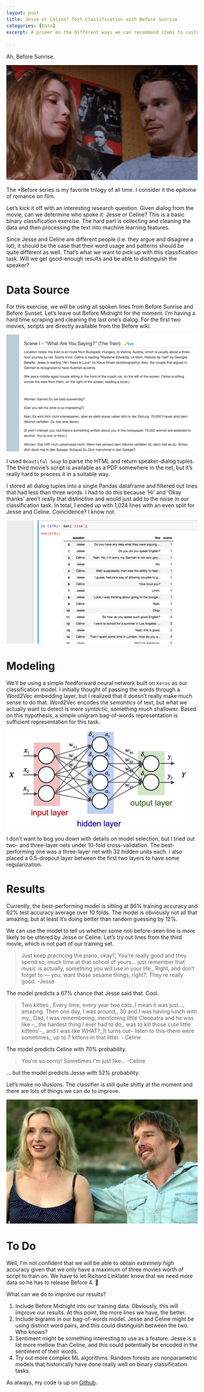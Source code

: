 ```yaml
---
layout: post
title: Jesse or Celine? Text Classification with Before Sunrise
categories: [Data]
excerpt: A primer on the different ways we can recommend items to customers. Content-based methods, collaborative filtering, hybrid methods - all included. I also discuss Light FM, a particularly cool hybrid method, that shines in cold start problems.

---
```

Ah, Before Sunrise. 

![](/images/20180331/01.png)

The *Before series is my favorite trilogy of all time. I consider it the epitome of romance on film.

Let’s kick it off with an interesting research question. Given dialog from the movie, can we determine who spoke it: Jesse or Celine? This is a basic binary classification exercise. The hard part is collecting and cleaning the data and then processing the text into machine learning features.

Since Jesse and Celine are different people (i.e. they argue and disagree a lot), it should be the case that their word usage and patterns should be quite different as well. That’s what we want to pick up with this classification task. Will we get good-enough results and be able to distinguish the speaker?

# Data Source

For this exercise, we will be using all spoken lines from Before Sunrise and Before Sunset. Let’s leave out Before Midnight for the moment. I’m having a hard time scraping and cleaning the last one’s dialog. For the first two movies, scripts are directly available from the Before wiki.

![](/images/20180331/02.png)

I used `Beautiful Soup` to parse the HTML and return speaker-dialog tuples. The third movie’s script is available as a PDF somewhere in the net, but it’s really hard to process it in a suitable way.

I stored all dialog tuples into a single Pandas dataframe and filtered out lines that had less than three words. I had to do this because ‘Hi’ and ‘Okay thanks’ aren’t really that distinctive and would just add to the noise in our classification task.
In total, I ended up with 1,024 lines with an even split for Jesse and Celine. Coincidence? I know not.

![](/images/20180331/03.png)

# Modeling

We’ll be using a simple feedforward neural network built on `Keras` as our classification model. I initially thought of passing the words through a Word2Vec embedding layer, but I realized that it doesn’t really make much sense to do that. Word2Vec encodes the *semantics* of text, but what we actually want to detect is more *syntactic*, something much shallower. Based on this hypothesis, a simple unigram bag-of-words representation is sufficient representation for this task.

![](/images/20180331/04.png)

I don’t want to bog you down with details on model selection, but I tried out two- and three-layer nets under 10-fold cross-validation. The best-performing one was a three-layer net with 32 hidden units each. I also placed a 0.5-dropout layer between the first two layers to have some regularization.

# Results
Currently, the best-performing model is sitting at 86% training accuracy and 62% test accuracy average over 10 folds. The model is obviously not all that amazing, but at least it’s doing better than random guessing by 12%.

We can use the model to tell us whether some not-before-seen line is more likely to be uttered by Jesse or Celine. Let’s try out lines from the third movie, which is not part of our training set.

> Just keep practicing the piano, okay?, You’re really good and they spend so, much time at that school of yours… just remember that music is actually, something you will use in your life., Right, and don’t forget to — you, want those sesame things, right?, They re really good. -Jesse

The model predicts a 67% chance that Jesse said that. Cool.

> Two kitties., Every time, every year two cats.,I mean it was just…, amazing. Then one day, I was around,, 30 and I was having lunch with my,, Dad, I was remembering, mentioning little Cleopatra and he was like -,, the hardest thing I ever had to do,, was to kill those cute little kittens’-,, and I was like WHAT?,,It turns out– listen to this–there were sometimes,, up to 7 kittens in that litter. - Celine

The model predicts Celine with 70% probability.

> You’re so corny! Sometimes I’m just like... -Celine

... but the model predicts Jesse with 52% probability.

Let’s make no illusions. The classifier is still quite shitty at the moment and there are lots of things we can do to improve.

![](/images/20180331/06.jpeg)

# To Do
Well, I’m not confident that we will be able to obtain *extremely high* accuracy given that we only have a maximum of three movies worth of script to train on. We have to let Richard Linklater know that we need more data so he has to release Before 4. 🙂

What can we do to improve our results?

1. Include Before Midnight into our training data. Obviously, this will improve our results. At this point, the more lines we have, the better.
2. Include bigrams in our bag-of-words model. Jesse and Celine might be using distinct word pairs, and this could distinguish between the two. Who knows?
3. Sentiment might be something interesting to use as a feature. Jesse is a lot more mellow than Celine, and this could potentially be encoded in the sentiment of their words.
4. Try out more complex ML algorithms. Random forests are nonparametric models that historically have done really well on binary classification tasks.

As always, my code is up on [Github](https://github.com/piocalderon/before-analysis).